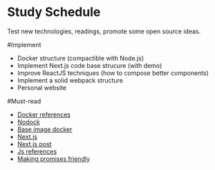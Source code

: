 # Study Schedule
Test new technologies, readings, promote some open source ideas.

#Implement

* Docker structure (compactible with Node.js)
* Implement Next.js code base strucure (with demo)
* Improve ReactJS techniques (how to compose better components)
* Implement a solid webpack structure
* Personal website


#Must-read
* [Docker references](http://prakhar.me/docker-curriculum/)
* [Nodock](https://github.com/Osedea/nodock)
* [Base image docker](https://github.com/phusion/baseimage-docker)
* [Next.js](https://auth0.com/blog/building-universal-apps-with-nextjs/?utm_source=twitter&utm_medium=sc&utm_campaign=nextjs)
* [Next.js post](https://zeit.co/blog/next)
* [Js references](https://github.com/verekia/js-stack-from-scratch?utm_source=javascriptweekly&utm_medium=email)
* [Making promises friendly](https://developers.google.com/web/fundamentals/getting-started/primers/async-functions?utm_source=javascriptweekly&utm_medium=email)
